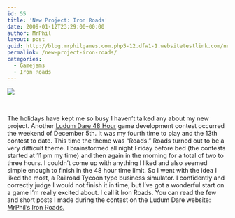 ```yaml
---
id: 55
title: 'New Project: Iron Roads'
date: 2009-01-12T23:29:00+00:00
author: MrPhil
layout: post
guid: http://blog.mrphilgames.com.php5-12.dfw1-1.websitetestlink.com/new-project-iron-roads/
permalink: /new-project-iron-roads/
categories:
  - Gamejams
  - Iron Roads
---
```

![](http://www.mrphilgames.com/wp-content/uploads/2009/01/iron-roads-final-300x225.jpg)

&nbsp;

The holidays have kept me so busy I haven&#8217;t talked any about my new project. Another [Ludum Dare 48 Hour](http://www.ludumdare.com/compo/about-ludum-dare/) game development contest occurred the weekend of December 5th. It was my fourth time to play and the 13th contest to date. This time the theme was &#8220;Roads.&#8221; Roads turned out to be a very difficult theme. I brainstormed all night Friday before bed (the contests started at 11 pm my time) and then again in the morning for a total of two to three hours. I couldn&#8217;t come up with anything I liked and also seemed simple enough to finish in the 48 hour time limit. So I went with the idea I liked the most, a Railroad Tycoon type business simulator. I confidently and correctly judge I would not finish it in time, but I&#8217;ve got a wonderful start on a game I&#8217;m really excited about. I call it Iron Roads. You can read the few and short posts I made during the contest on the Ludum Dare website: <a href="http://www.ludumdare.com/compo/?category_name=ld13&author_name=mrphil" target="_self">MrPhil&#8217;s Iron Roads.</a>